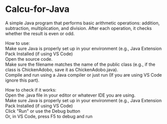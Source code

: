 # Calcu-for-Java
A simple Java program that performs basic arithmetic operations: addition, subtraction, multiplication, and division. After each operation, it checks whether the result is even or odd.  

How to use:  
Make sure Java is properly set up in your environment (e.g., Java Extension Pack Installed (if using VS Code)  
Open the source code.  
Make sure the filename matches the name of the public class (e.g., if the class is ChickenAdobo, save it as ChickenAdobo.java).  
Compile and run using a Java compiler or just run (If you are using VS Code ignore this part).  

How to check if it works:  
Open the .java file in your editor or whatever IDE you are using.  
Make sure Java is properly set up in your environment (e.g., Java Extension Pack Installed (if using VS Code)  
Click "Run" or use the Debug button  
Or, in VS Code, press F5 to debug and run  
